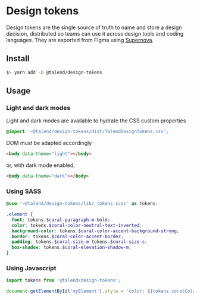 # Design tokens

Design tokens are the single source of truth to name and store a design decision, distributed so teams can use it across design tools and coding languages.
They are exported from Figma using [Supernova](https://www.supernova.io/).

## Install

```bash
$> yarn add -D @talend/design-tokens
```

## Usage

### Light and dark modes

Light and dark modes are available to hydrate the CSS custom properties

```scss
@import '~@talend/design-tokens/dist/TalendDesignTokens.css';
```

DOM must be adapted accordingly

```html
<body data-theme="light"></body>
```

or, with dark mode enabled,

```html
<body data-theme="dark"></body>
```

### Using SASS

```scss
@use '~@talend/design-tokens/lib/_tokens.scss' as tokens;

.element {
  font: tokens.$coral-paragraph-m-bold;
  color: tokens.$coral-color-neutral-text-inverted;
  background-color: tokens.$coral-color-accent-background-strong;
  border: tokens.$coral-color-accent-border;
  padding: tokens.$coral-size-m tokens.$coral-size-s;
  box-shadow: tokens.$coral-elevation-shadow-m;
}
```

### Using Javascript

```ts
import tokens from '@talend/design-tokens';

document.getElementById('myElement').style = 'color: ${tokens.coralColorNeutralText}';
```
